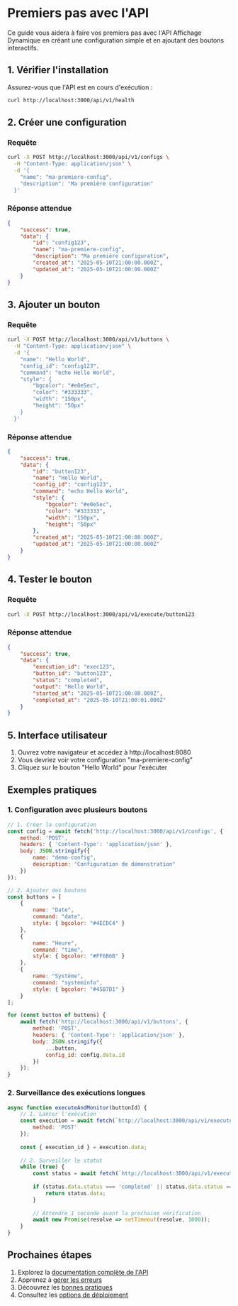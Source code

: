 # Premiers pas avec l'API

Ce guide vous aidera à faire vos premiers pas avec l'API Affichage Dynamique en créant une configuration simple et en ajoutant des boutons interactifs.

## 1. Vérifier l'installation

Assurez-vous que l'API est en cours d'exécution :

```bash
curl http://localhost:3000/api/v1/health
```

## 2. Créer une configuration

### Requête

```bash
curl -X POST http://localhost:3000/api/v1/configs \
  -H "Content-Type: application/json" \
  -d '{
    "name": "ma-premiere-config",
    "description": "Ma première configuration"
  }'
```

### Réponse attendue

```json
{
    "success": true,
    "data": {
        "id": "config123",
        "name": "ma-premiere-config",
        "description": "Ma première configuration",
        "created_at": "2025-05-10T21:00:00.000Z",
        "updated_at": "2025-05-10T21:00:00.000Z"
    }
}
```

## 3. Ajouter un bouton

### Requête

```bash
curl -X POST http://localhost:3000/api/v1/buttons \
  -H "Content-Type: application/json" \
  -d '{
    "name": "Hello World",
    "config_id": "config123",
    "command": "echo Hello World",
    "style": {
        "bgcolor": "#e0e5ec",
        "color": "#333333",
        "width": "150px",
        "height": "50px"
    }
  }'
```

### Réponse attendue

```json
{
    "success": true,
    "data": {
        "id": "button123",
        "name": "Hello World",
        "config_id": "config123",
        "command": "echo Hello World",
        "style": {
            "bgcolor": "#e0e5ec",
            "color": "#333333",
            "width": "150px",
            "height": "50px"
        },
        "created_at": "2025-05-10T21:00:00.000Z",
        "updated_at": "2025-05-10T21:00:00.000Z"
    }
}
```

## 4. Tester le bouton

### Requête

```bash
curl -X POST http://localhost:3000/api/v1/execute/button123
```

### Réponse attendue

```json
{
    "success": true,
    "data": {
        "execution_id": "exec123",
        "button_id": "button123",
        "status": "completed",
        "output": "Hello World",
        "started_at": "2025-05-10T21:00:00.000Z",
        "completed_at": "2025-05-10T21:00:01.000Z"
    }
}
```

## 5. Interface utilisateur

1. Ouvrez votre navigateur et accédez à http://localhost:8080
2. Vous devriez voir votre configuration "ma-premiere-config"
3. Cliquez sur le bouton "Hello World" pour l'exécuter

## Exemples pratiques

### 1. Configuration avec plusieurs boutons

```javascript
// 1. Créer la configuration
const config = await fetch('http://localhost:3000/api/v1/configs', {
    method: 'POST',
    headers: { 'Content-Type': 'application/json' },
    body: JSON.stringify({
        name: "demo-config",
        description: "Configuration de démonstration"
    })
});

// 2. Ajouter des boutons
const buttons = [
    {
        name: "Date",
        command: "date",
        style: { bgcolor: "#4ECDC4" }
    },
    {
        name: "Heure",
        command: "time",
        style: { bgcolor: "#FF6B6B" }
    },
    {
        name: "Système",
        command: "systeminfo",
        style: { bgcolor: "#45B7D1" }
    }
];

for (const button of buttons) {
    await fetch('http://localhost:3000/api/v1/buttons', {
        method: 'POST',
        headers: { 'Content-Type': 'application/json' },
        body: JSON.stringify({
            ...button,
            config_id: config.data.id
        })
    });
}
```

### 2. Surveillance des exécutions longues

```javascript
async function executeAndMonitor(buttonId) {
    // 1. Lancer l'exécution
    const execution = await fetch(`http://localhost:3000/api/v1/execute/${buttonId}`, {
        method: 'POST'
    });
    
    const { execution_id } = execution.data;
    
    // 2. Surveiller le statut
    while (true) {
        const status = await fetch(`http://localhost:3000/api/v1/execute/${execution_id}/status`);
        
        if (status.data.status === 'completed' || status.data.status === 'failed') {
            return status.data;
        }
        
        // Attendre 1 seconde avant la prochaine vérification
        await new Promise(resolve => setTimeout(resolve, 1000));
    }
}
```

## Prochaines étapes

1. Explorez la [documentation complète de l'API](../api-reference/README.md)
2. Apprenez à [gérer les erreurs](../guides/error-handling.md)
3. Découvrez les [bonnes pratiques](../guides/best-practices.md)
4. Consultez les [options de déploiement](../deployment/README.md)
